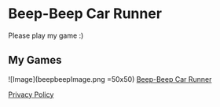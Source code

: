 # Beep-Beep Car Runner

Please play my game :)

## My Games

![Image](beepbeepImage.png =50x50) [Beep-Beep Car Runner](https://play.google.com/store/apps/details?id=com.EntLead.BeepBeep)



[Privacy Policy](https://rusiklongshot.wixsite.com/torrusprivacypolicy)
